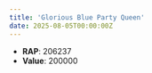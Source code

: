 ```yaml
---
title: 'Glorious Blue Party Queen'
date: 2025-08-05T00:00:00Z
---
```

- **RAP**: 206237
- **Value**: 200000
